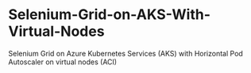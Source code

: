 # Selenium-Grid-on-AKS-With-Virtual-Nodes
Selenium Grid on Azure Kubernetes Services (AKS) with Horizontal Pod Autoscaler on virtual nodes (ACI)

